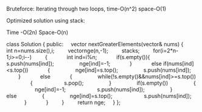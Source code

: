 Bruteforce: Iterating through two loops, time-O(n^2) space-O(1)

Optimized solution using stack:

Time -O(2n) Space-O(n)

class Solution {
public:
    vector<int> nextGreaterElements(vector<int>& nums) {
        int n=nums.size(),i;
        vector<int>nge(n,-1);
        stack<int>s;
        for(i=2*n-1;i>=0;i--)
        {
            int ind=i%n;
            if(s.empty()){
                s.push(nums[ind]);
                nge[ind]=-1;
            }
            else if(nums[ind]<s.top())
            {
                nge[ind]=s.top();
                s.push(nums[ind]);
            }
            else
            {
                while(!s.empty()&&nums[ind]>=s.top())
                {
                    s.pop();
                }
                if(s.empty())
                {
                   nge[ind]=-1;
                    s.push(nums[ind]);
                }
                else
                {
                nge[ind]=s.top();
                    s.push(nums[ind]);
                }
            }
        }
        return nge;
    }
};
